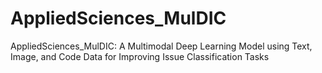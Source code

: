 # AppliedSciences_MulDIC
AppliedSciences_MulDIC: A Multimodal Deep Learning Model using Text, Image, and Code Data for Improving Issue Classification Tasks
